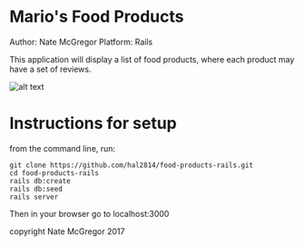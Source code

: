 # Mario's Food Products

Author: Nate McGregor
Platform: Rails

This application will display a list of food products, where each product may have a set of reviews.

![alt text](/images/screen.png)

# Instructions for setup

from the command line, run:
```
git clone https://github.com/hal2814/food-products-rails.git
cd food-products-rails
rails db:create
rails db:seed
rails server
```

Then in your browser go to localhost:3000


copyright Nate McGregor 2017
